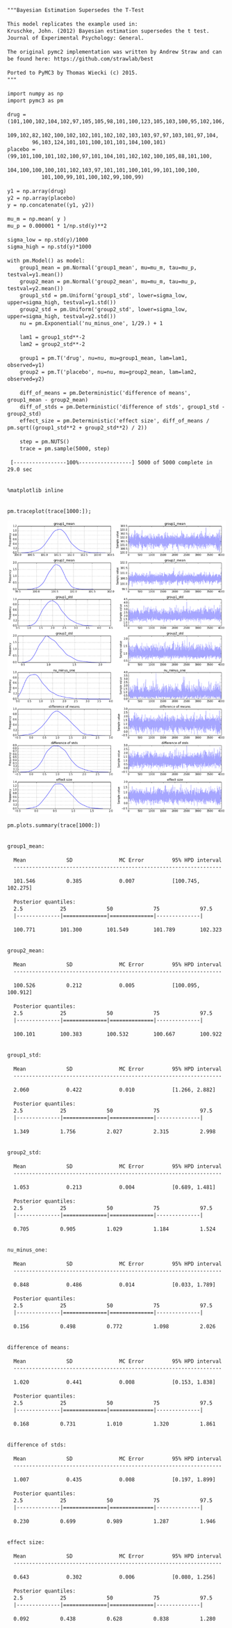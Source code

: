 

    """Bayesian Estimation Supersedes the T-Test
    
    This model replicates the example used in:
    Kruschke, John. (2012) Bayesian estimation supersedes the t test. Journal of Experimental Psychology: General.
    
    The original pymc2 implementation was written by Andrew Straw and can be found here: https://github.com/strawlab/best
    
    Ported to PyMC3 by Thomas Wiecki (c) 2015.
    """
    
    import numpy as np
    import pymc3 as pm
    
    drug = (101,100,102,104,102,97,105,105,98,101,100,123,105,103,100,95,102,106,
            109,102,82,102,100,102,102,101,102,102,103,103,97,97,103,101,97,104,
            96,103,124,101,101,100,101,101,104,100,101)
    placebo = (99,101,100,101,102,100,97,101,104,101,102,102,100,105,88,101,100,
               104,100,100,100,101,102,103,97,101,101,100,101,99,101,100,100,
               101,100,99,101,100,102,99,100,99)
    
    y1 = np.array(drug)
    y2 = np.array(placebo)
    y = np.concatenate((y1, y2))
    
    mu_m = np.mean( y )
    mu_p = 0.000001 * 1/np.std(y)**2
    
    sigma_low = np.std(y)/1000
    sigma_high = np.std(y)*1000
    
    with pm.Model() as model:
        group1_mean = pm.Normal('group1_mean', mu=mu_m, tau=mu_p, testval=y1.mean())
        group2_mean = pm.Normal('group2_mean', mu=mu_m, tau=mu_p, testval=y2.mean())
        group1_std = pm.Uniform('group1_std', lower=sigma_low, upper=sigma_high, testval=y1.std())
        group2_std = pm.Uniform('group2_std', lower=sigma_low, upper=sigma_high, testval=y2.std())
        nu = pm.Exponential('nu_minus_one', 1/29.) + 1
        
        lam1 = group1_std**-2
        lam2 = group2_std**-2
    
        group1 = pm.T('drug', nu=nu, mu=group1_mean, lam=lam1, observed=y1)
        group2 = pm.T('placebo', nu=nu, mu=group2_mean, lam=lam2, observed=y2)
    
        diff_of_means = pm.Deterministic('difference of means', group1_mean - group2_mean)
        diff_of_stds = pm.Deterministic('difference of stds', group1_std - group2_std)
        effect_size = pm.Deterministic('effect size', diff_of_means / pm.sqrt((group1_std**2 + group2_std**2) / 2))
        
        step = pm.NUTS()
        trace = pm.sample(5000, step)

     [-----------------100%-----------------] 5000 of 5000 complete in 29.0 sec


    %matplotlib inline


    pm.traceplot(trace[1000:]);


![png](BEST_files/BEST_2_0.png)



    pm.plots.summary(trace[1000:])

    
    group1_mean:
     
      Mean             SD               MC Error         95% HPD interval
      -------------------------------------------------------------------
      
      101.546          0.385            0.007            [100.745, 102.275]
    
      Posterior quantiles:
      2.5            25             50             75             97.5
      |--------------|==============|==============|--------------|
      
      100.771        101.300        101.549        101.789        102.323
    
    
    group2_mean:
     
      Mean             SD               MC Error         95% HPD interval
      -------------------------------------------------------------------
      
      100.526          0.212            0.005            [100.095, 100.912]
    
      Posterior quantiles:
      2.5            25             50             75             97.5
      |--------------|==============|==============|--------------|
      
      100.101        100.383        100.532        100.667        100.922
    
    
    group1_std:
     
      Mean             SD               MC Error         95% HPD interval
      -------------------------------------------------------------------
      
      2.060            0.422            0.010            [1.266, 2.882]
    
      Posterior quantiles:
      2.5            25             50             75             97.5
      |--------------|==============|==============|--------------|
      
      1.349          1.756          2.027          2.315          2.998
    
    
    group2_std:
     
      Mean             SD               MC Error         95% HPD interval
      -------------------------------------------------------------------
      
      1.053            0.213            0.004            [0.689, 1.481]
    
      Posterior quantiles:
      2.5            25             50             75             97.5
      |--------------|==============|==============|--------------|
      
      0.705          0.905          1.029          1.184          1.524
    
    
    nu_minus_one:
     
      Mean             SD               MC Error         95% HPD interval
      -------------------------------------------------------------------
      
      0.848            0.486            0.014            [0.033, 1.789]
    
      Posterior quantiles:
      2.5            25             50             75             97.5
      |--------------|==============|==============|--------------|
      
      0.156          0.498          0.772          1.098          2.026
    
    
    difference of means:
     
      Mean             SD               MC Error         95% HPD interval
      -------------------------------------------------------------------
      
      1.020            0.441            0.008            [0.153, 1.838]
    
      Posterior quantiles:
      2.5            25             50             75             97.5
      |--------------|==============|==============|--------------|
      
      0.168          0.731          1.010          1.320          1.861
    
    
    difference of stds:
     
      Mean             SD               MC Error         95% HPD interval
      -------------------------------------------------------------------
      
      1.007            0.435            0.008            [0.197, 1.899]
    
      Posterior quantiles:
      2.5            25             50             75             97.5
      |--------------|==============|==============|--------------|
      
      0.230          0.699          0.989          1.287          1.946
    
    
    effect size:
     
      Mean             SD               MC Error         95% HPD interval
      -------------------------------------------------------------------
      
      0.643            0.302            0.006            [0.080, 1.256]
    
      Posterior quantiles:
      2.5            25             50             75             97.5
      |--------------|==============|==============|--------------|
      
      0.092          0.438          0.628          0.838          1.280
    

